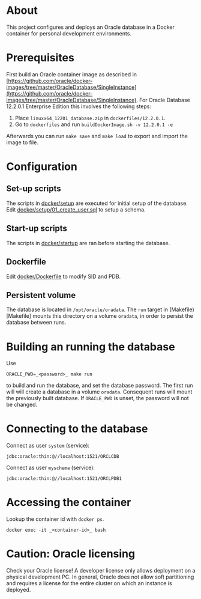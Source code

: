 # About

This project configures and deploys an Oracle database in a Docker container for personal development environments.

# Prerequisites

First build an Oracle container image as described in [https://github.com/oracle/docker-images/tree/master/OracleDatabase/SingleInstance](https://github.com/oracle/docker-images/tree/master/OracleDatabase/SingleInstance). For Oracle Database 12.2.0.1 Enterprise Edition
this involves the following steps:

1. Place `linuxx64_12201_database.zip` in `dockerfiles/12.2.0.1`.
2. Go to `dockerfiles` and run `buildDockerImage.sh -v 12.2.0.1 -e`

Afterwards you can run `make save` and `make load` to export and import the image to file.

# Configuration

## Set-up scripts

The scripts in [docker/setup](docker/setup) are executed for initial setup of the database.
Edit [docker/setup/01\_create\_user.sql](docker/setup/01_create_user.sql) to setup a schema.

## Start-up scripts

The scripts in [docker/startup](docker/startup) are ran before starting the database.

## Dockerfile

Edit [docker/Dockerfile](docker/Dockerfile) to modify SID and PDB.

## Persistent volume

The database is located in `/opt/oracle/oradata`. The `run` target in (Makefile)[Makefile]
mounts this directory on a volume `oradata`, in order to persist the database between runs.

# Building an running the database

Use

    ORACLE_PWD=_<password>_ make run
    
to build and run the database, and set the database password.  The first run
will will create a database in a volume `oradata`. Consequent runs will mount
the previously built database. If `ORACLE_PWD` is unset, the password will
not be changed.

# Connecting to the database

Connect as user `system` (service):

	jdbc:oracle:thin:@//localhost:1521/ORCLCDB

Connect as user `myschema` (service):

	jdbc:oracle:thin:@//localhost:1521/ORCLPDB1

# Accessing the container

Lookup the container id with `docker ps`.

    docker exec -it _<container-id>_ bash

# Caution: Oracle licensing

Check your Oracle license! A developer license only allows deployment on a physical development PC.
In general, Oracle does not allow soft partitioning and requires a license for the entire cluster
on which an instance is deployed.
